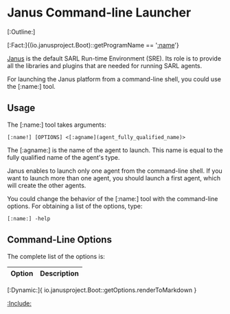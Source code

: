 # Janus Command-line Launcher

[:Outline:]

[:Fact:]{(io.janusproject.Boot)::getProgramName == '[:name](janus)'}

[Janus](http://www.janusproject.io) is the default SARL Run-time Environment (SRE).
Its role is to provide all the libraries and plugins that are needed for running SARL agents.

For launching the Janus platform from a command-line shell, you could use the [:name:] tool.

## Usage

The [:name:] tool takes arguments:


	[:name!] [OPTIONS] <[:agname](agent_fully_qualified_name)>


The [:agname:] is the name of the agent to launch. This name is equal to the
fully qualified name of the agent's type.

<note>Janus enables to launch only one agent from the command-line shell. If you want to launch
more than one agent, you should launch a first agent, which will create the other agents.</note>

You could change the behavior of the [:name:] tool with the command-line options.
For obtaining a list of the options, type:

	[:name:] -help


## Command-Line Options

The complete list of the options is:



| Option | Description |
| ------ | ----------- |
[:Dynamic:]{
	io.janusproject.Boot::getOptions.renderToMarkdown
}




[:Include:](../legal.inc)

